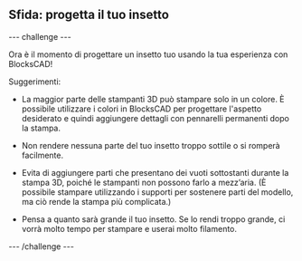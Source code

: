 ## Sfida: progetta il tuo insetto

--- challenge ---

Ora è il momento di progettare un insetto tuo usando la tua esperienza con BlocksCAD!

Suggerimenti:

+ La maggior parte delle stampanti 3D può stampare solo in un colore. È possibile utilizzare i colori in BlocksCAD per progettare l'aspetto desiderato e quindi aggiungere dettagli con pennarelli permanenti dopo la stampa.

+ Non rendere nessuna parte del tuo insetto troppo sottile o si romperà facilmente.

+ Evita di aggiungere parti che presentano dei vuoti sottostanti durante la stampa 3D, poiché le stampanti non possono farlo a mezz’aria. (È possibile stampare utilizzando i supporti per sostenere parti del modello, ma ciò rende la stampa più complicata.)

+ Pensa a quanto sarà grande il tuo insetto. Se lo rendi troppo grande, ci vorrà molto tempo per stampare e userai molto filamento.

--- /challenge ---



 




  
